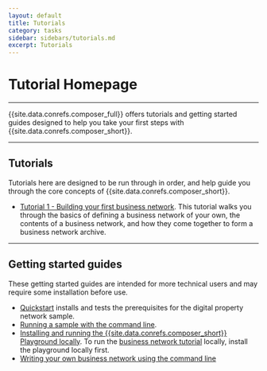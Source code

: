 ```yaml
---
layout: default
title: Tutorials
category: tasks
sidebar: sidebars/tutorials.md
excerpt: Tutorials
---
```


# Tutorial Homepage

---

{{site.data.conrefs.composer_full}} offers tutorials and getting started guides designed to help you take your first steps with {{site.data.conrefs.composer_short}}.

---

## Tutorials

Tutorials here are designed to be run through in order, and help guide you through the core concepts of {{site.data.conrefs.composer_short}}.

* [Tutorial 1 - Building your first business network](../tutorials/defining-a-business-network.html). This tutorial walks you through the basics of defining a business network of your own, the contents of a business network, and how they come together to form a business network archive.

---

## Getting started guides

These getting started guides are intended for more technical users and may require some installation before use.

* [Quickstart](../installing/quickstart.html) installs and tests the prerequisites for the digital property network sample.
* [Running a sample with the command line](../tutorials/getting-started-cmd-line.html).
* [Installing and running the {{site.data.conrefs.composer_short}} Playground locally](../tutorials/getting-started-playground.html). To run the [business network tutorial](../tutorials/defining-a-business-network.html) locally, install the playground locally first.
* [Writing your own business network using the command line](../business-network/getting-started-coding-bnd.html)

<!--
<ul>
{% for page in site.tutorials %}
  <li><a href="{{ page.url }}">{{ page.title }}</a><br/>{{ page.excerpt }}</div></li>
  <li><a href="{{ page.url }}">{{ page.title }}</a></li>
{% endfor %}
</ul>
-->
